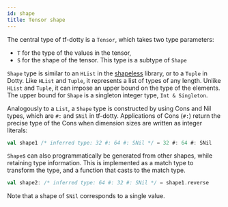 ```yaml
---
id: shape
title: Tensor shape
---
```


The central type of tf-dotty is a `Tensor`, which takes two type parameters:

- `T` for the type of the values in the tensor,
- `S` for the shape of the tensor. This type is a subtype of `Shape`

`Shape` type is similar to an `HList` in the [shapeless](https://github.com/milessabin/shapeless) library, or to a `Tuple` in Dotty. Like `HList` and `Tuple`, it represents a list of types of any length. Unlike `HList` and `Tuple`, it can impose an upper bound on the type of the elements. The upper bound for `Shape` is a singleton integer type, `Int & Singleton`.

Analogously to a `List`, a `Shape` type is constructed by using Cons and Nil types, which are `#:` and `SNil` in tf-dotty. Applications of Cons (`#:`) return the precise type of the Cons when dimension sizes are written as integer literals:

```scala
val shape1 /* inferred type: 32 #: 64 #: SNil */ = 32 #: 64 #: SNil
```

`Shape`s can also programmatically be generated from other shapes, while retaining type information. This is implemented as a match type to transform the type, and a function that casts to the match type.

```scala
val shape2: /* inferred type: 64 #: 32 #: SNil */ = shape1.reverse
```

Note that a shape of `SNil` corresponds to a single value.
